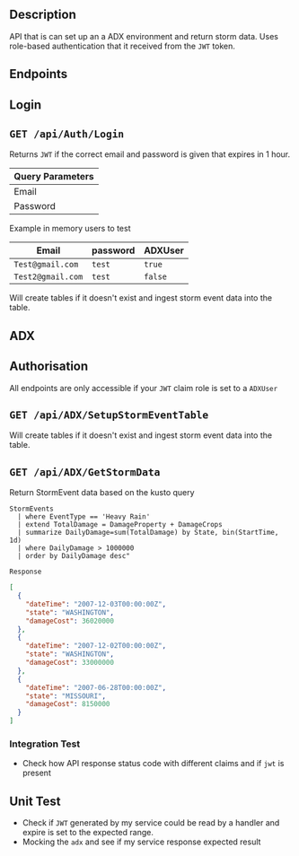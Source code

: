 ## Description
API that is can set up an a ADX environment and return storm data. Uses role-based authentication that it received from the `JWT` token.

## Endpoints

## Login
## `GET /api/Auth/Login`

Returns `JWT` if the correct email and password is given that expires in 1 hour. 

| Query Parameters|
| ----------------| 
| Email           |
| Password        |

Example in memory users to test

| Email             | password  | ADXUser  |
|-------------------|-----------|-----------|
| `Test@gmail.com`  | `test`    |   `true`  |
| `Test2@gmail.com`  | `test`   |  `false`  |

Will create tables if it doesn't exist and ingest storm event data into the table.

## ADX

## Authorisation 
All endpoints are only accessible if your `JWT` claim role is set to a `ADXUser`

## `GET /api/ADX/SetupStormEventTable`

Will create tables if it doesn't exist and ingest storm event data into the table.

## `GET /api/ADX/GetStormData`

Return StormEvent data based on the kusto query 

```kusto
StormEvents
  | where EventType == 'Heavy Rain'
  | extend TotalDamage = DamageProperty + DamageCrops
  | summarize DailyDamage=sum(TotalDamage) by State, bin(StartTime, 1d)
  | where DailyDamage > 1000000
  | order by DailyDamage desc"
```

`Response`
``` json
[
  {
    "dateTime": "2007-12-03T00:00:00Z",
    "state": "WASHINGTON",
    "damageCost": 36020000
  },
  {
    "dateTime": "2007-12-02T00:00:00Z",
    "state": "WASHINGTON",
    "damageCost": 33000000
  },
  {
    "dateTime": "2007-06-28T00:00:00Z",
    "state": "MISSOURI",
    "damageCost": 8150000
  }
]
```

### Integration Test
- Check how API response status code with different claims and if `jwt` is present

## Unit Test
- Check if `JWT` generated by my service could be read by a handler and expire is set to the expected range.
- Mocking the `adx` and see if my service  response expected result
